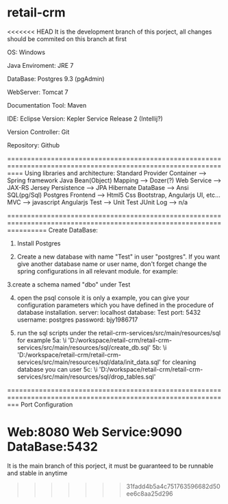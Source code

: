 # retail-crm
<<<<<<< HEAD
It is the development branch of this porject, all changes should be commited on this branch at first


OS: Windows
 
Java Enviroment: JRE 7
 
DataBase: Postgres 9.3 (pgAdmin)
 
WebServer: Tomcat 7
 
Documentation Tool: Maven
 
IDE: Eclipse Version: Kepler Service Release 2 (Intellij?)
 
Version Controller: Git
 
Repository: Github
 
================================================================================================================
Using libraries and architecture:
Standard Provider
Container --> Spring framework
Java Bean(Object) Mapping --> Dozer(?)
Web Service --> JAX-RS Jersey
Persistence --> JPA Hibernate
DataBase --> Ansi SQL(pg/Sql) Postgres
Frontend --> Html5 Css Bootstrap, Angularjs UI, etc...
MVC --> javascript Angularjs
Test --> Unit Test JUnit
Log --> n/a
 
======================================================================================================================
Create DataBase:
1. Install Postgres
 
2. Create a new database with name "Test" in user "postgres". If you want give another database name or user name, don't forget change the spring configurations in all relevant module.
for example:
<bean id="dataSource" class="org.springframework.jdbc.datasource.DriverManagerDataSource">
<property name="driverClassName" value="org.postgresql.Driver"/>
<property name="url" value="jdbc:postgresql://localhost:5432/Test"/> <!--Here,you should give another specified database name-->
<property name="username" value="postgres"/> <!--Here,you should give another specified user name-->
<property name="password" value="bjy1986717"/> <!--Here,you should give another specified password-->
</bean>

3.create a schema named "dbo" under Test 

4. open the psql console
it is only a example, you can give your configuration parameters which you have defined in the procedure of database installation.
server: localhost
database: Test
port: 5432
username: postgres
password: bjy1986717
 
5. run the sql scripts under the retail-crm-services/src/main/resources/sql
for example
5a: \i 'D:/workspace/retail-crm/retail-crm-services/src/main/resources/sql/create_db.sql'
5b: \i 'D:/workspace/retail-crm/retail-crm-services/src/main/resources/sql/data/init_data.sql'
for cleaning database you can user
5c: \i 'D:/workspace/retail-crm/retail-crm-services/src/main/resources/sql/drop_tables.sql'
 
 
===============================================================================================================
Port Configuration
 
Web:8080
Web Service:9090
DataBase:5432 
=======

It is the main branch of this porject, it must be guaranteed to be runnable and stable in anytime
>>>>>>> 31fadd4b5a4c751763596682d50ee6c8aa25d296
